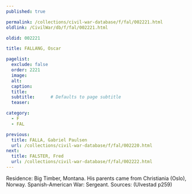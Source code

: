 ```yaml
---
published: true

permalink: /collections/civil-war-database/f/fal/002221.html
oldlink: /CivilWar/db/f/fal/002221.html

oldid: 002221

title: FALLANG, Oscar

pagelist:
  exclude: false
  order: 2221
  image: 
  alt:
  caption:
  title:
  subtitle:      # Defaults to page subtitle
  teaser:

category: 
  - F 
  - FAL

previous:
  title: FALLA, Gabriel Paulsen
  url: /collections/civil-war-database/f/fal/002220.html  
next:
  title: FALSTER, Fred
  url: /collections/civil-war-database/f/fal/002222.html   
---
```

Residence: Big Timber, Montana. His parents came from Christiania (Oslo), Norway. Spanish-American War: Sergeant. Sources: (Ulvestad p259)
